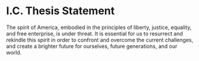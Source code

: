 # I.C. Thesis Statement

The spirit of America, embodied in the principles of liberty, justice, equality, and free enterprise, is under threat. It is essential for us to resurrect and rekindle this spirit in order to confront and overcome the current challenges, and create a brighter future for ourselves, future generations, and our world.